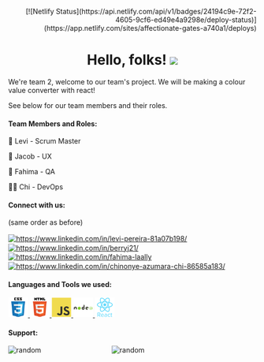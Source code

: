 <p align="right">[![Netlify Status](https://api.netlify.com/api/v1/badges/24194c9e-72f2-4605-9cf6-ed49e4a9298e/deploy-status)](https://app.netlify.com/sites/affectionate-gates-a740a1/deploys)<p>
<h1 align="center"> Hello, folks! <img src="https://raw.githubusercontent.com/MartinHeinz/MartinHeinz/master/wave.gif" width="30px"> </h1>

We're team 2, welcome to our team's project. We will be making a colour value converter with react! 

See below for our team members and their roles.

<h4 align="left">Team Members and Roles:</h4>
<p align="left"></p>

🎯 Levi - Scrum Master

🎀 Jacob - UX

🤝 Fahima - QA

👨‍💻 Chi - DevOps

<h4 align="left">Connect with us:</h4>
<p align="left">
  (same order as before)
  
<a href="https://www.linkedin.com/in/levi-pereira-81a07b198/" target="blank"><img align="center" src="https://raw.githubusercontent.com/rahuldkjain/github-profile-readme-generator/master/src/images/icons/Social/linked-in-alt.svg" alt="https://www.linkedin.com/in/levi-pereira-81a07b198/" height="30" width="40" /></a>
<a href="https://linkedin.com/in/https://www.linkedin.com/in/berryj21/" target="blank"><img align="center" src="https://raw.githubusercontent.com/rahuldkjain/github-profile-readme-generator/master/src/images/icons/Social/linked-in-alt.svg" alt="https://www.linkedin.com/in/berryj21/" height="30" width="40" /></a>
<a href="https://www.linkedin.com/in/fahima-laally" target="blank"><img align="center" src="https://raw.githubusercontent.com/rahuldkjain/github-profile-readme-generator/master/src/images/icons/Social/linked-in-alt.svg" alt="https://www.linkedin.com/in/fahima-laally" height="30" width="40" /></a>
<a href="https://www.linkedin.com/in/chinonye-azumara-chi-86585a183/" target="blank"><img align="center" src="https://raw.githubusercontent.com/rahuldkjain/github-profile-readme-generator/master/src/images/icons/Social/linked-in-alt.svg" alt="https://www.linkedin.com/in/chinonye-azumara-chi-86585a183/" height="30" width="40" /></a>
</p>

<h4 align="left">Languages and Tools we used:</h4>
<p align="left"> <a href="https://www.w3schools.com/css/" target="_blank" rel="noreferrer"> <img src="https://raw.githubusercontent.com/devicons/devicon/master/icons/css3/css3-original-wordmark.svg" alt="css3" width="40" height="40"/> </a> <a href="https://www.w3.org/html/" target="_blank" rel="noreferrer"> <img src="https://raw.githubusercontent.com/devicons/devicon/master/icons/html5/html5-original-wordmark.svg" alt="html5" width="40" height="40"/> </a> <a href="https://developer.mozilla.org/en-US/docs/Web/JavaScript" target="_blank" rel="noreferrer"> <img src="https://raw.githubusercontent.com/devicons/devicon/master/icons/javascript/javascript-original.svg" alt="javascript" width="40" height="40"/> </a> <a href="https://nodejs.org" target="_blank" rel="noreferrer"> <img src="https://raw.githubusercontent.com/devicons/devicon/master/icons/nodejs/nodejs-original-wordmark.svg" alt="nodejs" width="40" height="40"/> </a> <a href="https://reactjs.org/" target="_blank" rel="noreferrer"> <img src="https://raw.githubusercontent.com/devicons/devicon/master/icons/react/react-original-wordmark.svg" alt="react" width="40" height="40"/> </a> </p>

<h4 align="left">Support:</h4>
<p><a href="https://www.buymeacoffee.com/random "> <img align="left" src="https://cdn.buymeacoffee.com/buttons/v2/default-yellow.png" height="50" width="210" alt="random " /></a><a href="https://ko-fi.com/random "> <img align="left" src="https://cdn.ko-fi.com/cdn/kofi3.png?v=3" height="50" width="210" alt="random " /></a></p><br><br>
